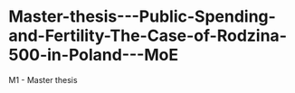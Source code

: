 # Master-thesis---Public-Spending-and-Fertility-The-Case-of-Rodzina-500-in-Poland---MoE
M1 - Master thesis 
